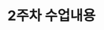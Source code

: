 # 2주차 수업내용
<!-- 
자바스크립트로만 자기 소개 페이지 완성 
마크업이 뭔지
Emmet 뭔지
geeksforgeeks - HTML 튜토리얼 확인해보기
npm install create-react-app -g 설명

JSX 사용법
JSX 속성 주는 법, 객체 사용
JSX는 IF 없음 && || 사용해서 참 거짓 구분 
JSX 코드 작성해보기~ 다 올리기

-->
